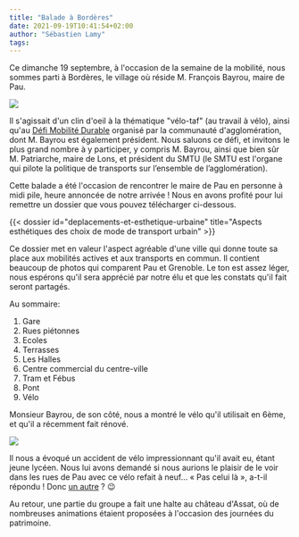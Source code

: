 ```yaml
---
title: "Balade à Bordères"
date: 2021-09-19T10:41:54+02:00
author: "Sébastien Lamy"
tags:
---
```


Ce dimanche 19 septembre, à l'occasion de la semaine de la mobilité, nous sommes parti à Bordères, le village où réside M. François Bayrou, maire de Pau.

<!--more-->

![](ousse.jpg)

Il s'agissait d'un clin d'oeil à la thématique "vélo-taf" (au travail à vélo), ainsi qu'au [Défi Mobilité Durable](https://www.pau.fr/article/participez-au-defi-mobilite-durable-2021-du-1er-octobre-au-14-novembre) organisé par la communauté d'agglomération, dont M. Bayrou est également président. Nous saluons ce défi, et invitons le plus grand nombre à y participer, y compris M. Bayrou, ainsi que bien sûr M. Patriarche, maire de Lons, et président du SMTU (le SMTU  est l'organe qui pilote la politique de transports sur l’ensemble de l’agglomération).

Cette balade a été l'occasion de rencontrer le maire  de Pau en personne à midi pile, heure annoncée de notre arrivée ! Nous en avons profité pour lui remettre un dossier que vous pouvez télécharger ci-dessous.

<div class="pure-g trombi">
{{< dossier id="deplacements-et-esthetique-urbaine" title="Aspects esthétiques des choix de mode de transport urbain" >}}
</div>

Ce dossier met en valeur l'aspect agréable d'une ville qui donne toute sa place aux mobilités actives et aux transports en commun. Il contient beaucoup de photos qui comparent Pau et Grenoble. Le ton est assez léger, nous espérons qu'il sera apprécié par notre élu et que les constats qu'il fait seront partagés.

Au sommaire: 

1.  Gare
2. Rues piétonnes
3. Ecoles
4. Terrasses
5. Les Halles
6. Centre commercial du centre-ville
7. Tram et Fébus
8. Pont
9. Vélo

Monsieur Bayrou, de son côté, nous a montré le vélo qu'il utilisait en 6ème, et qu'il a récemment fait rénové. 

![](velo-bayrou.jpg)

Il nous a évoqué un accident de vélo impressionnant qu'il avait eu, étant jeune lycéen. Nous lui avons demandé si nous aurions le plaisir de le voir dans les rues de Pau avec ce vélo refait à neuf... « Pas celui là », a-t-il répondu ! Donc [un autre](/blog/2018/inoguration-et-revendications/) ? :wink:

Au retour, une partie du groupe a fait une halte au château d'Assat, où de nombreuses animations étaient proposées à l'occasion des journées du patrimoine.
